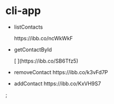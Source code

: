 # cli-app


<ul>
    <li>
    <p>listContacts</p>
 https://ibb.co/ncWkWkF
  </li>
  <li>
    <p>getContactById</p>
[    <a href="https://ibb.co/SB6Tfz5"></a>](https://ibb.co/SB6Tfz5)
  </li>
  <li> 
   <p>removeContact https://ibb.co/k3vFd7P</p>
    <a href="https://ibb.co/k3vFd7P"></a></li>
  <li> 
   <p>addContact https://ibb.co/KxVH9S7</p>
    <a href="https://ibb.co/KxVH9S7"></a></li>
</ul>;









